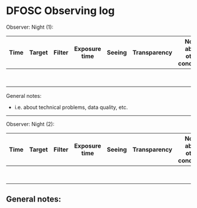 # DFOSC Observing log

Observer:
Night (1):

| Time | Target | Filter | Exposure time | Seeing | Transparency | Notes about other conditions | Calibration? | Observed? |
|------|--------|--------|---------------|--------|--------------|------------------------------|--------------|-----------|
|      |        |        |               |        |              |                              |              |           |
|      |        |        |               |        |              |                              |              |           |
|      |        |        |               |        |              |                              |              |           |
|      |        |        |               |        |              |                              |              |           |
|      |        |        |               |        |              |                              |              |           |
|      |        |        |               |        |              |                              |              |           |
|      |        |        |               |        |              |                              |              |           |
|      |        |        |               |        |              |                              |              |           |

General notes:
- i.e. about technical problems, data quality, etc.
___

Observer:
Night (2):

| Time | Target | Filter | Exposure time | Seeing | Transparency | Notes about other conditions | Calibration? | Observed? |
|------|--------|--------|---------------|--------|--------------|------------------------------|--------------|-----------|
|      |        |        |               |        |              |                              |              |           |
|      |        |        |               |        |              |                              |              |           |
|      |        |        |               |        |              |                              |              |           |
|      |        |        |               |        |              |                              |              |           |
|      |        |        |               |        |              |                              |              |           |
|      |        |        |               |        |              |                              |              |           |
|      |        |        |               |        |              |                              |              |           |
|      |        |        |               |        |              |                              |              |           |

General notes:
- 
